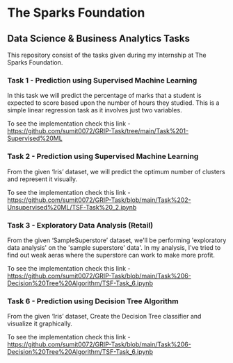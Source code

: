 <center><img scr='https://github.com/sumit0072/GRIP-Task/blob/main/Images/Spark_Foundation.png'></center>

# The Sparks Foundation
## Data Science & Business Analytics Tasks
This repository consist of the tasks given during my internship at The Sparks Foundation.

### Task 1 - Prediction using Supervised Machine Learning
In this task we will predict the percentage of marks that a student is expected to score based upon the number of hours they studied. This is a simple linear regression task as it involves just two variables.

To see the implementation check this link - https://github.com/sumit0072/GRIP-Task/tree/main/Task%201-Supervised%20ML

### Task 2 - Prediction using Supervised Machine Learning
From the given ‘Iris’ dataset, we will predict the optimum number of clusters and represent it visually. 

To see the implementation check this link - https://github.com/sumit0072/GRIP-Task/blob/main/Task%202-Unsupervised%20ML/TSF-Task%20_2.ipynb

### Task 3 - Exploratory Data Analysis (Retail)
From the given ‘SampleSuperstore’ dataset, we'll be performing 'exploratory data analysis' on the 'sample superstore' data'. In my analysis, I've tried to find out weak  aeras where the superstore can work to make more profit.

To see the implementation check this link - https://github.com/sumit0072/GRIP-Task/blob/main/Task%206-Decision%20Tree%20Algorithm/TSF-Task_6.ipynb

### Task 6 - Prediction using Decision Tree Algorithm
From the given ‘Iris’ dataset, Create the Decision Tree classifier and visualize it graphically. 

To see the implementation check this link - https://github.com/sumit0072/GRIP-Task/blob/main/Task%206-Decision%20Tree%20Algorithm/TSF-Task_6.ipynb

<center><img scr='/GRIP-Task/Images/Spark_foundation.jpg'></center>
